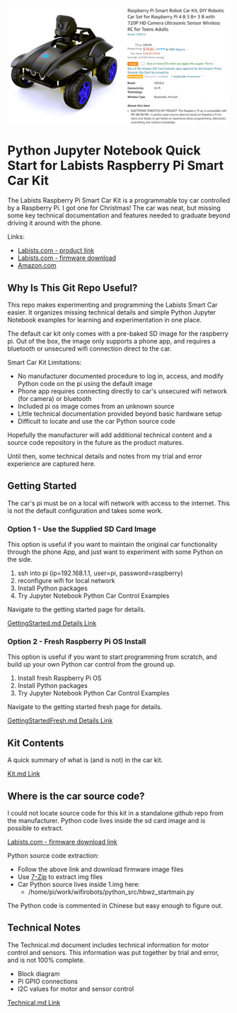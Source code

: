 ![](./assets/raspi_smart_car_amazon.png)

# Python Jupyter Notebook Quick Start for Labists Raspberry Pi Smart Car Kit

The Labists Raspberry Pi Smart Car Kit is a programmable toy car controlled by a Raspberry Pi. I got one for Christmas! The car was neat, but missing some key technical documentation and features needed to graduate beyond driving it around with the phone.

Links:

- [Labists.com - product link](https://labists.com/products/raspberry-pi-smart-car-kit)
- [Labists.com - firmware download](https://labists.com/blogs/download/raspberry-pi-robot-car)
- [Amazon.com](https://www.amazon.com/dp/B09MJZYVFT/)

## Why Is This Git Repo Useful?

This repo makes experimenting and programming the Labists Smart Car easier. It organizes missing technical details and simple Python Jupyter Notebook examples for learning and experimentation in one place.

The default car kit only comes with a pre-baked SD image for the raspberry pi. Out of the box, the image only supports a phone app, and requires a bluetooth or unsecured wifi connection direct to the car.

Smart Car Kit Limitations:

- No manufacturer documented procedure to log in, access, and modify Python code on the pi using the default image
- Phone app requires connecting directly to car's unsecured wifi network (for camera) or bluetooth
- Included pi os image comes from an unknown source
- Little technical documentation provided beyond basic hardware setup
- Difficult to locate and use the car Python source code

Hopefully the manufacturer will add additional technical content and a source code repository in the future as the product matures.

Until then, some technical details and notes from my trial and error experience are captured here.

## Getting Started

The car's pi must be on a local wifi network with access to the internet. This is not the default configuration and takes some work.

### Option 1 - Use the Supplied SD Card Image

This option is useful if you want to maintain the original car functionality through the phone App, and just want to experiment with some Python on the side.

1. ssh into pi (ip=192.168.1.1, user=pi, password=raspberry)
2. reconfigure wifi for local network
3. Install Python packages
4. Try Jupyter Notebook Python Car Control Examples

Navigate to the getting started page for details.

[GettingStarted.md Details Link](./GettingStarted.md)

### Option 2 - Fresh Raspberry Pi OS Install

This option is useful if you want to start programming from scratch, and build up your own Python car control from the ground up.

1. Install fresh Raspberry Pi OS
2. Install Python packages
3. Try Jupyter Notebook Python Car Control Examples

Navigate to the getting started fresh page for details.

[GettingStartedFresh.md Details Link](./GettingStartedFresh.md)

## Kit Contents

A quick summary of what is (and is not) in the car kit.

[Kit.md Link](./Kit.md)

## Where is the car source code?

I could not locate source code for this kit in a standalone github repo from the manufacturer. Python code lives inside the sd card image and is possible to extract.

[Labists.com - firmware download link](https://labists.com/blogs/download/raspberry-pi-robot-car)

Python source code extraction:

- Follow the above link and download firmware image files
- Use [7-Zip](https://www.7-zip.org/) to extract img files
- Car Python source lives inside 1.img here:
  - /home/pi/work/wifirobots/python_src/hbwz_startmain.py

The Python code is commented in Chinese but easy enough to figure out.

## Technical Notes

The Technical.md document includes technical information for motor control and sensors. This information was put together by trial and error, and is not 100% complete.

- Block diagram
- Pi GPIO connections
- I2C values for motor and sensor control

[Technical.md Link](./Technical.md)
